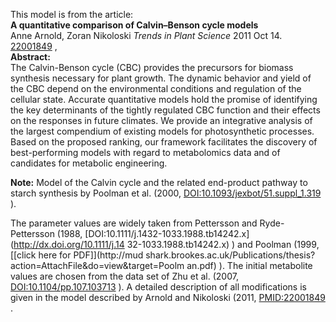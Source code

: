 

This model is from the article:  
**A quantitative comparison of Calvin–Benson cycle models**   
Anne Arnold, Zoran Nikoloski _Trends in Plant Science_ 2011 Oct 14.
[22001849](http://www.ncbi.nlm.nih.gov/pubmed/22001849) ,  
**Abstract:**   
The Calvin-Benson cycle (CBC) provides the precursors for biomass synthesis
necessary for plant growth. The dynamic behavior and yield of the CBC depend
on the environmental conditions and regulation of the cellular state. Accurate
quantitative models hold the promise of identifying the key determinants of
the tightly regulated CBC function and their effects on the responses in
future climates. We provide an integrative analysis of the largest compendium
of existing models for photosynthetic processes. Based on the proposed
ranking, our framework facilitates the discovery of best-performing models
with regard to metabolomics data and of candidates for metabolic engineering.

**Note:** Model of the Calvin cycle and the related end-product pathway to starch synthesis by Poolman et al. (2000, [DOI:10.1093/jexbot/51.suppl_1.319](http://dx.doi.org/10.1093/jexbot/51.suppl_1.319) ). 

The parameter values are widely taken from Pettersson and Ryde-Pettersson
(1988, [DOI:10.1111/j.1432-1033.1988.tb14242.x](http://dx.doi.org/10.1111/j.14
32-1033.1988.tb14242.x) ) and Poolman (1999, [[click here for PDF]](http://mud
shark.brookes.ac.uk/Publications/thesis?action=AttachFile&do=view&target=Poolm
an.pdf) ). The initial metabolite values are chosen from the data set of Zhu
et al. (2007,
[DOI:10.1104/pp.107.103713](http://dx.doi.org/10.1104/pp.107.103713) ). A
detailed description of all modifications is given in the model described by
Arnold and Nikoloski (2011,
[PMID:22001849](http://www.ncbi.nlm.nih.gov/pubmed/22001849) .

